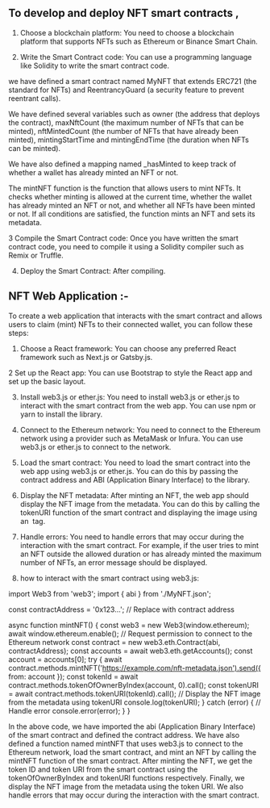 To develop and deploy NFT smart contracts ,
-----------------------------------------------------------------------------------------------------------------------------
  1. Choose a blockchain platform: You need to choose a blockchain platform that supports NFTs such as Ethereum or Binance Smart Chain.

  2. Write the Smart Contract code: You can use a programming language like Solidity to write the smart contract code. 
  
  we have defined a smart contract named MyNFT that extends ERC721 (the standard for NFTs) and ReentrancyGuard (a security feature to prevent reentrant calls).

  We have defined several variables such as owner (the address that deploys the contract), maxNftCount (the maximum number of NFTs that can be minted), nftMintedCount    (the number of NFTs that have already been minted), mintingStartTime and mintingEndTime (the duration when NFTs can be minted).

  We have also defined a mapping named _hasMinted to keep track of whether a wallet has already minted an NFT or not.

  The mintNFT function is the function that allows users to mint NFTs. It checks whether minting is allowed at the current time, whether the wallet has already minted an   NFT or not, and whether all NFTs have been minted or not. If all conditions are satisfied, the function mints an NFT and sets its metadata.

  3 Compile the Smart Contract code: Once you have written the smart contract code, you need to compile it using a Solidity compiler such as Remix or Truffle.

  4. Deploy the Smart Contract: After compiling.
  
  NFT Web Application :-
  --------------------
  To create a web application that interacts with the smart contract and allows users to claim (mint) NFTs to their connected wallet, you can follow these steps:

  1. Choose a React framework: You can choose any preferred React framework such as Next.js or Gatsby.js.

  2 Set up the React app: You can use Bootstrap to style the React app and set up the basic layout.

  3. Install web3.js or ether.js: You need to install web3.js or ether.js to interact with the smart contract from the web app. You can use npm or yarn to install the   library.

  4. Connect to the Ethereum network: You need to connect to the Ethereum network using a provider such as MetaMask or Infura. You can use web3.js or ether.js to connect to the network.

  5. Load the smart contract: You need to load the smart contract into the web app using web3.js or ether.js. You can do this by passing the contract address and ABI (Application Binary Interface) to the library.

  6. Display the NFT metadata: After minting an NFT, the web app should display the NFT image from the metadata. You can do this by calling the tokenURI function of the smart contract and displaying the image using an <img> tag.
  
  7. Handle errors: You need to handle errors that may occur during the interaction with the smart contract. For example, if the user tries to mint an NFT outside the allowed duration or has already minted the maximum number of NFTs, an error message should be displayed.
  
  8. how to interact with the smart contract using web3.js:
  
  import Web3 from 'web3';
import { abi } from './MyNFT.json';

const contractAddress = '0x123...'; // Replace with contract address

async function mintNFT() {
  const web3 = new Web3(window.ethereum);
  await window.ethereum.enable(); // Request permission to connect to the Ethereum network
  const contract = new web3.eth.Contract(abi, contractAddress);
  const accounts = await web3.eth.getAccounts();
  const account = accounts[0];
  try {
    await contract.methods.mintNFT('https://example.com/nft-metadata.json').send({ from: account });
    const tokenId = await contract.methods.tokenOfOwnerByIndex(account, 0).call();
    const tokenURI = await contract.methods.tokenURI(tokenId).call();
    // Display the NFT image from the metadata using tokenURI
    console.log(tokenURI);
  } catch (error) {
    // Handle error
    console.error(error);
  }
}

In the above code, we have imported the abi (Application Binary Interface) of the smart contract and defined the contract address. We have also defined a function named mintNFT that uses web3.js to connect to the Ethereum network, load the smart contract, and mint an NFT by calling the mintNFT function of the smart contract. After minting the NFT, we get the token ID and token URI from the smart contract using the tokenOfOwnerByIndex and tokenURI functions respectively. Finally, we display the NFT image from the metadata using the token URI. We also handle errors that may occur during the interaction with the smart contract.
